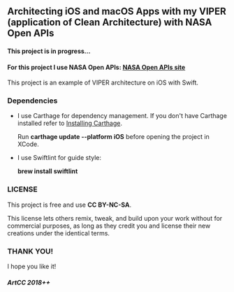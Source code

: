 ## Architecting iOS and macOS Apps with my VIPER (application of Clean Architecture) with NASA Open APIs

#### This project is in progress...

#### For this project I use NASA Open APIs: [NASA Open APIs site](https://api.nasa.gov/index.html)

This project is an example of VIPER architecture on iOS with Swift.

### Dependencies

- I use Carthage for dependency management. If you don't have Carthage installed refer to [Installing Carthage](https://github.com/Carthage/Carthage#installing-carthage).

	Run <b>carthage update --platform iOS</b> before opening the project in XCode.
	
- I use Swiftlint for guide style:

	<b>brew install swiftlint</b>

### LICENSE

This project is free and use <b>CC BY-NC-SA</b>.

This license lets others remix, tweak, and build upon your work without for commercial purposes, as long as they credit you and license their new creations under the identical terms.

### THANK YOU!

I hope you like it!

##### ArtCC 2018++